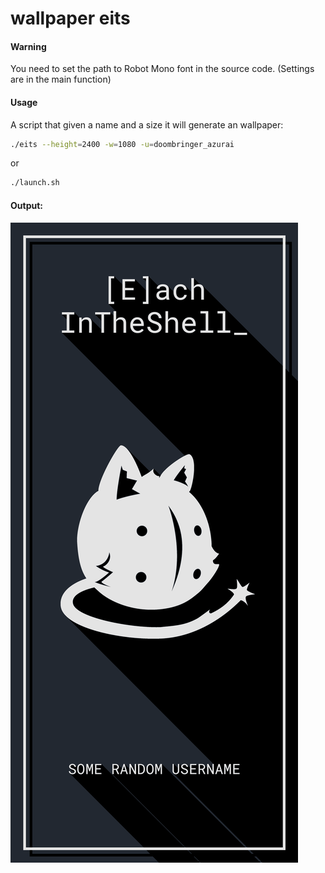 # wallpaper eits

#### Warning

You need to set the path to Robot Mono font in the source code.
(Settings are in the main function)

#### Usage

A script that given a name and a size it will generate an wallpaper:

```bash
./eits --height=2400 -w=1080 -u=doombringer_azurai
```

or

```bash
./launch.sh
```

#### Output:

![Wallpaper](./assets/wallpaper.png)
